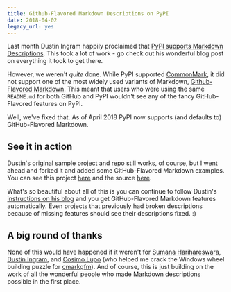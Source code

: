 ```yaml
---
title: Github-Flavored Markdown Descriptions on PyPI
date: 2018-04-02
legacy_url: yes
---
```


Last month Dustin Ingram happily proclaimed that [PyPI supports Markdown Descriptions](https://dustingram.com/articles/2018/03/16/markdown-descriptions-on-pypi). This took a lot of work - go check out his wonderful blog post on everything it took to get there.

However, we weren't *quite* done. While PyPI supported [CommonMark](http://commonmark.org/), it did not support one of the most widely used variants of Markdown, [Github-Flavored Markdown](https://github.github.com/gfm/). This meant that users who were using the same `README.md` for both GitHub and PyPI wouldn't see any of the fancy GitHub-Flavored features on PyPI.

Well, we've fixed that. As of April 2018 PyPI now supports (and defaults to) GitHub-Flavored Markdown.

## See it in action

Dustin's original sample [project](https://pypi.org/project/markdown-description-example/) and [repo](https://github.com/di/markdown-description-example) still works, of course, but I went ahead and forked it and added some GitHub-Flavored Markdown examples. You can see this project [here](https://pypi.org/project/gfm-markdown-description-example/) and the source [here](https://github.com/theacodes/gfm-markdown-description-example).

What's so beautiful about all of this is you can continue to follow Dustin's [instructions on his blog](https://dustingram.com/articles/2018/03/16/markdown-descriptions-on-pypi) and you get GitHub-Flavored Markdown features automatically. Even projects that previously had broken descriptions because of missing features should see their descriptions fixed. :)

## A big round of thanks

None of this would have happened if it weren't for [Sumana Harihareswara](https://github.com/brainwane), [Dustin Ingram](https://github.com/di), and [Cosimo Lupo](https://github.com/anthrotype) (who helped me crack the Windows wheel building puzzle for [cmarkgfm](https://github.com/theacodes/cmarkgfm)). And of course, this is just building on the work of all the wonderful people who made Markdown descriptions possible in the first place.
